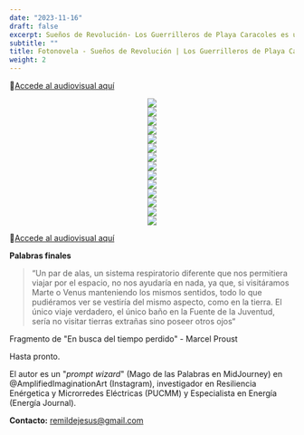 ```yaml
---
date: "2023-11-16"
draft: false
excerpt: Sueños de Revolución- Los Guerrilleros de Playa Caracoles es un portal, un puente temporal y una síntesis de las décadas que forjaron la identidad sociopolítica actual de la República Dominicana.  Desde el cierre de la Segunda Guerra Mundial en 1945, hasta el valiente desembarco de los guerrilleros liderados por Francisco Alberto Caamaño Deño en 1973; esta fotonovela es un viaje al pasado, un recorrido por los recuerdos de seres que ya no habitan este mundo, pero que han dejado huellas escritas con tinta y sangre.
subtitle: ""
title: Fotonovela - Sueños de Revolución | Los Guerrilleros de Playa Caracoles
weight: 2
---
```


:art:[Accede al audiovisual aquí](https://youtu.be/foeI9B8sVlk?si=Yyv-BbJj92MrRTdh)

<div align="center">
    <img src="/blog/AmplifiedImagination/SuenosDeRevolucion/1portada.png">
</div>

<div align="center">
    <img src="/blog/AmplifiedImagination/SuenosDeRevolucion/2autoria.png">
</div>

<div align="center">
    <img src="/blog/AmplifiedImagination/SuenosDeRevolucion/3introduccion.png">
</div>

<div align="center">
    <img src="/blog/AmplifiedImagination/SuenosDeRevolucion/4capitulo1.png">
</div>

<div align="center">
    <img src="/blog/AmplifiedImagination/SuenosDeRevolucion/5primerapagina.png">
</div>

<div align="center">
    <img src="/blog/AmplifiedImagination/SuenosDeRevolucion/6segundapagina.png">
</div>

<div align="center">
    <img src="/blog/AmplifiedImagination/SuenosDeRevolucion/7tercerapagina.png">
</div>

<div align="center">
    <img src="/blog/AmplifiedImagination/SuenosDeRevolucion/8cuartapagina.png">
</div>

<div align="center">
    <img src="/blog/AmplifiedImagination/SuenosDeRevolucion/9indice.png">
</div>

<div align="center">
    <img src="/blog/AmplifiedImagination/SuenosDeRevolucion/10indice.png">
</div>

<div align="center">
    <img src="/blog/AmplifiedImagination/SuenosDeRevolucion/11indice.png">
</div>

<div align="center">
    <img src="/blog/AmplifiedImagination/SuenosDeRevolucion/12indice.png">
</div>

<div align="center">
    <img src="/blog/AmplifiedImagination/SuenosDeRevolucion/13contraportada.png">
</div>

<div align="center">
    <img src="/blog/AmplifiedImagination/SuenosDeRevolucion/14descarga.png">
</div>

:art:[Accede al audiovisual aquí](https://youtu.be/foeI9B8sVlk?si=Yyv-BbJj92MrRTdh)

**Palabras finales**

>“Un par de alas, un sistema respiratorio diferente que nos permitiera viajar por el espacio, no nos ayudaría en nada, ya que, si visitáramos Marte o Venus manteniendo los mismos sentidos, todo lo que pudiéramos ver se vestiría del mismo aspecto, como en la tierra. El único viaje verdadero, el único baño en la Fuente de la Juventud, sería no visitar tierras extrañas sino poseer otros ojos“ 

Fragmento de "En busca del tiempo perdido" - Marcel Proust

Hasta pronto.

El autor es un "_prompt wizard_" (Mago de las Palabras en MidJourney) en @AmplifiedImaginationArt (Instagram), investigador en Resiliencia Enérgetica y Microrredes Eléctricas (PUCMM) y Especialista en Energía (Energía Journal).

**Contacto:** remildejesus@gmail.com
